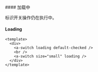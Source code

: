 <cn>
#### 加载中 

标识开关操作仍在执行中。
</cn>
<us>
#### Loading
</us>

```tpl
<template>
  <div>
    <a-switch loading default-checked />
    <br />
    <a-switch size="small" loading />
  </div>
</template>
```